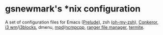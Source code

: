 # gsnewmark's *nix configuration
A set of configuration files for Emacs
([Prelude](https://github.com/bbatsov/prelude)), zsh
([oh-my-zsh](https://github.com/robbyrussell/oh-my-zsh)),
[Conkeror](http://conkeror.org/),
[i3 wm](http://i3wm.org/)/[i3blocks](https://github.com/vivien/i3blocks),
dmenu, [mpd](http://www.musicpd.org/)/[ncmpcpp](http://ncmpcpp.rybczak.net/),
[ranger file manager](http://ranger.nongnu.org/),
[termite](https://github.com/thestinger/termite).
